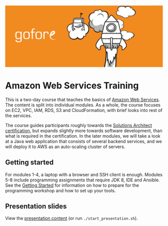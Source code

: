 
![Amazon Web Services Training](/images/banner.png)

# Amazon Web Services Training

This is a two-day course that teaches the basics of [Amazon Web Services](http://aws.amazon.com). The content is split into individual modules. As a whole, the course focuses on EC2, VPC, IAM, RDS, S3 and CloudFormation, with brief looks into rest of the services.

The course guides participants roughly towards the [Solutions Architect certification](http://aws.amazon.com/certification/certified-solutions-architect-associate/), but expands slightly more towards software development, than what is required in the certification. In the later modules, we will take a look at a Java web application that consists of several backend services, and we will deploy it to AWS as an auto-scaling cluster of servers.

## Getting started

For modules 1-4, a laptop with a browser and SSH client is enough. Modules 5-8 include programming assignments that require JDK 8, IDE and Ansible. See the [Getting Started](docs/getting_started.md) for information on how to prepare for the programming workshop and how to set up your tools.

## Presentation slides

View the [presentation content](docs/) (or run `./start_presentation.sh`).
